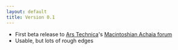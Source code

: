 ```yaml
---
layout: default
title: Version 0.1
---
```


* First beta release to [Ars Technica](http://arstechnica.com)'s [Macintoshian Achaia forum](http://episteme.arstechnica.com/eve/forums/a/tpc/f/8300945231/m/530009424931?r=889002994931#889002994931)
* Usable, but lots of rough edges
